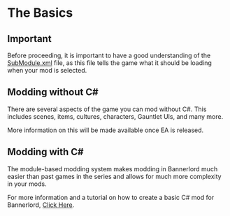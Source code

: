 # The Basics

## Important

Before proceeding, it is important to have a good understanding of the [SubModule.xml](../_xmldocs/submodule.md) file, as this file tells the game what it should be loading when your mod is selected.

## Modding without C\#

There are several aspects of the game you can mod without C\#. This includes scenes, items, cultures, characters, Gauntlet UIs, and many more.

More information on this will be made available once EA is released.

## Modding with C\#

The module-based modding system makes modding in Bannerlord much easier than past games in the series and allows for much more complexity in your mods.

For more information and a tutorial on how to create a basic C\# mod for Bannerlord, [Click Here](../_tutorials/basic-csharp-mod.md).

